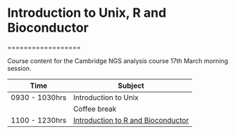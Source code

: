 # Introduction to Unix, R and Bioconductor
==================

Course content for the Cambridge NGS analysis course 17th March morning session.


| Time          | Subject                                           |
|---------------|------------------------------------------------|
| 0930 - 1030hrs| Introduction to Unix                             |
|               | Coffee break                                          |
| 1100 - 1230hrs| [Introduction to R and Bioconductor](https://github.com/jelena121/2015-03-17_Unix_R/blob/master/R/basicr_day1_introduction.pdf?raw=true) |

